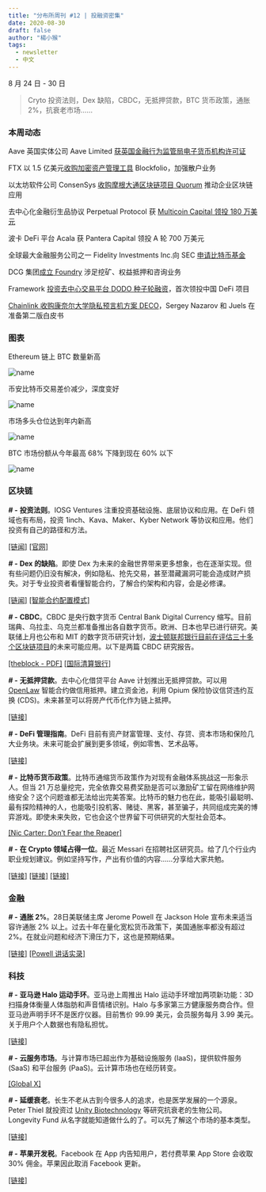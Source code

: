 ```yaml
---
title: "分布所周刊 #12 | 投融资密集"
date: 2020-08-30
draft: false
author: "楊小猴"
tags:
  - newsletter
  - 中文
---
```


8 月 24 日 - 30 日

> Cryto 投资法则，Dex 缺陷，CBDC，无抵押贷款，BTC 货币政策，通胀 2%，抗衰老市场……
>



### 本周动态

Aave 英国实体公司 Aave Limited [获英国金融行为监管局电子货币机构许可证](https://www.chainnews.com/news/456000942766.htm)

FTX 以 1.5 亿美元[收购加密资产管理工具](https://www.chainnews.com/news/673974176878.htm?utm_medium=wechat&utm_campaign=u729313161736&from=timeline) Blockfolio，加强散户业务

以太坊软件公司 ConsenSys  [收购摩根大通区块链项目 Quorum](https://consensys.net/blog/news/consensys-acquires-jpm-quorum) 推动企业区块链应用

去中心化金融衍生品协议 Perpetual Protocol 获 [Multicoin Capital  领投 180 万美元](https://www.theblockcrypto.com/post/75951/defi-perpetual-protocol-funding-multicoin)

波卡 DeFi 平台 Acala 获 Pantera Capital 领投 A 轮 700 万美元

全球最大金融服务公司之一 Fidelity Investments Inc.向 SEC [申请比特币基金](https://www.forbes.com/sites/michaeldelcastillo/2020/08/26/fidelity-president-files-for-new-bitcoin-fund/#3bbe19bc45c9)

DCG 集团[成立 Foundry](https://medium.com/@DCGco/announcing-foundry-digital-currency-groups-new-crypto-mining-and-staking-business-9e9d66e0784a) 涉足挖矿、权益抵押和咨询业务

Framework [投资去中心交易平台 DODO 种子轮融资](https://www.chainnews.com/news/763882930625.htm?from=groupmessage)，首次领投中国 DeFi 项目

[Chainlink 收购康奈尔大学隐私预言机方案 DECO](https://www.coindesk.com/chainlink-blockchain-privacy-oracle?amp=1&s=09)，Sergey Nazarov 和 Juels 在准备第二版白皮书



### 图表

Ethereum 链上 BTC 数量新高

![name](/inserted-images/8-31_1-wBTC.jpg) 



币安比特币交易差价减少，深度变好

![name](/inserted-images/8-31_2-spread.jpg) 



市场多头仓位达到年内新高

![name](/inserted-images/8-31_3-long-short.jpg) 



BTC 市场份额从今年最高 68% 下降到现在  60% 以下

![name](/inserted-images/8-31_4-marketshare.jpg) 



### 区块链

**_# -_** **投资法则**。IOSG Ventures 注重投资基础设施、底层协议和应用。在 DeFi 领域也有布局，投资 1inch、Kava、Maker、Kyber Network 等协议和应用。他们投资有自己的路径和方法。

[[链闻]](https://mp.weixin.qq.com/s/L8CXeECPbxqPavTdcONsHQ) [[官网]](http://www.iosg.vc)



**_# -_** **Dex 的缺陷**。即使 Dex 为未来的金融世界带来更多想象，也在逐渐实现。但有些问题仍旧没有解决，例如隐私、抢先交易，甚至潜藏漏洞可能会造成财产损失。对于专业投资者看懂智能合约，了解合约架构和内容，会是必修课。

[[链闻]](https://www.chainnews.com/articles/124072923888.htm) [[智能合约配置模式]](https://medium.com/coinmonks/smart-contract-orchestration-patterns-b9043b7c27c4)



**_# -_** **CBDC**。CBDC 是央行数字货币 Central Bank Digital Currency 缩写。目前瑞典、乌拉圭、乌克兰都准备推出各自数字货币。欧洲、日本也早已进行研究。美联储上月也公布和 MIT 的数字货币研究计划，[波士顿联邦银行目前在评估三十多个区块链项目](https://www.coindesk.com/boston-fed-blockchain-digital-dollar?utm_source=newsletters&utm_medium=firstmover&utm_campaign=&clid=00Q1I00000KKd2CUAT)的未来可能应用。以下是两篇 CBDC 研究报告。

[[theblock - PDF]](https://newsletter.theblockcrypto.com/l/lYHzJrq892UK7QEPJUMj8S1A/oK7qHa3sDPPZL0d0y763lnLg/sSkB892zjtZHMqdN7tYJXPbg) [[国际清算银行](https://www.bis.org/publ/work880.htm?utm_source=newsletters&utm_medium=firstmover&utm_campaign=&clid=00Q1I00000KKd2CUAT)]



**_# -_** **无抵押贷款**。去中心化借贷平台 Aave 计划推出无抵押贷款。可以用  [OpenLaw](https://www.thelao.io/) 智能合约做信用抵押。建立资金池，利用 Opium 保险协议信贷违约互换 (CDS)。未来甚至可以将房产代币化作为链上抵押。

[[链接]](https://www.coindesk.com/aave-unsecured-borrowing-defi?utm_source=newsletters&utm_medium=moneyreimagined&utm_campaign=&clid=00Q1I00000KKd2CUAT)



**_# -_** **DeFi 管理指南**。DeFi 目前有资产财富管理、支付、存贷、资本市场和保险几大业务块。未来可能会扩展到更多领域，例如零售、艺术品等。

[[链接]](https://hackernoon.com/the-management-guide-to-decentralized-finance-defi-5w183x2w?source=rss)



**_# -_** **比特币货币政策**。比特币通缩货币政策作为对现有金融体系挑战这一形象示人。但当 21 万总量挖完，完全依靠交易费奖励是否可以激励矿工留在网络维护网络安全？这个问题谁都无法给出完美答案。比特币的魅力也在此，能吸引最聪明、最有探险精神的人，也能吸引投机客、赌徒、黑客，甚至骗子，共同组成完美的博弈游戏。即使未来失败，它也会这个世界留下可供研究的大型社会范本。

[[Nic Carter: Don’t Fear the Reaper]](https://medium.com/@nic__carter/dont-fear-the-reaper-8bbb42358efb)



**_# -_** **在 Crypto 领域占得一位**。最近 Messari 在招聘社区研究员。给了几个行业内职业规划建议。例如坚持写作，产出有价值的内容……分享给大家共勉。

[[链接]](https://messari.io/article/exiting-the-high-finance-rat-race-for-crypto) [[链接]](https://messari.io/article/how-to-get-a-job-in-crypto) [[链接]](https://messari.io/article/how-to-get-a-job-in-crypto)



### 金融

**_# -_** **通胀 2%**。28日美联储主席  Jerome Powell 在 Jackson Hole 宣布未来适当容许通胀 2% 以上。过去十年在量化宽松货币政策下，美国通胀率都没有超过 2%。在就业问题和经济下滑压力下，这也是预期结果。

[[链接]](https://finance.yahoo.com/news/jackson-hole-powell-unveils-effort-to-target-moderately-higher-inflation-131005405.html) [[Powell 讲话实录]](https://www.federalreserve.gov/newsevents/speech/powell20200827a.htm)



### 科技

**_# -_** **亚马逊 Halo 运动手环**。亚马逊上周推出 Halo 运动手环增加两项新功能：3D 扫描身体衡量人体脂肪和声音情绪识别。Halo 与多家第三方健康服务商合作。但亚马逊声明手环不是医疗仪器。目前售价 99.99 美元，会员服务每月 3.99 美元。关于用户个人数据也有隐私担忧。

[[链接]](https://www.theverge.com/2020/8/27/21402493/amazon-halo-band-health-fitness-body-scan-tone-emotion-activity-sleep?scrolla=5eb6d68b7fedc32c19ef33b4)



**_# -_** **云服务市场**。与计算市场已超出作为基础设施服务 (IaaS)，提供软件服务 (SaaS) 和平台服务 (PaaS)。云计算市场也在经历转变。

[[Global X]](https://www.globalxetfs.com/mapping-the-cloud-a-look-at-the-segments-driving-growth/?utm_source=Bloomberg&utm_medium=native&utm_content=mapping-the-cloud)



**_# -_** **延缓衰老**。长生不老从古到今很多人的追求，也是医学发展的一个源泉。Peter Thiel 就投资过 [Unity Biotechnology](http://unitybiotechnology.com/) 等研究抗衰老的生物公司。Longevity Fund 从名字就能知道做什么的了。可以先了解这个市场的基本类型。

[[链接]](https://www.ldeming.com/longevityfaq)



**_# -_** **苹果开发税**。Facebook 在 App 内告知用户，若付费苹果 App Store 会收取 30% 佣金。苹果因此取消 Facebook 更新。

[[链接]](https://www.theverge.com/platform/amp/2020/8/28/21405140/apple-rejects-facebook-update-30-percent-cut?utm_campaign=theverge&utm_content=chorus&utm_medium=social&utm_source=twitter&__twitter_impression=true&s=09)